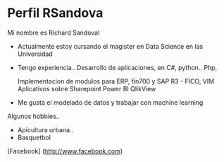 # **Perfil RSandova**

Mi nombre es Richard Sandoval 
- Actualmente estoy cursando el magister en Data Science en las Universidad 

- Tengo experiencia..
  Desarrollo de aplicaciones, en C#, python.. Php, 
  
  Implementacion de modulos para ERP, fin700 y SAP R3 - FICO, VIM
  Aplicativos sobre Sharepoint
  Power BI
  QlikView

- Me gusta el modelado de datos y trabajar con machine learning


Algunos hobbies..
- Apicultura urbana..
- Basquetbol

[Facebook] (http://www.facebook.com)
